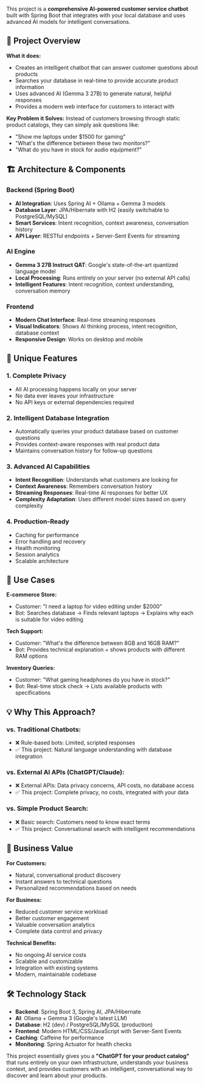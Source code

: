 This project is a **comprehensive AI-powered customer service chatbot** built with Spring Boot that integrates with your local database and uses advanced AI models for intelligent conversations.

## 🎯 **Project Overview**

**What it does:**
- Creates an intelligent chatbot that can answer customer questions about products
- Searches your database in real-time to provide accurate product information
- Uses advanced AI (Gemma 3 27B) to generate natural, helpful responses
- Provides a modern web interface for customers to interact with

**Key Problem it Solves:**
Instead of customers browsing through static product catalogs, they can simply ask questions like:
- "Show me laptops under $1500 for gaming"
- "What's the difference between these two monitors?"
- "What do you have in stock for audio equipment?"

## 🏗️ **Architecture & Components**

### **Backend (Spring Boot)**
- **AI Integration**: Uses Spring AI + Ollama + Gemma 3 models
- **Database Layer**: JPA/Hibernate with H2 (easily switchable to PostgreSQL/MySQL)
- **Smart Services**: Intent recognition, context awareness, conversation history
- **API Layer**: RESTful endpoints + Server-Sent Events for streaming

### **AI Engine**
- **Gemma 3 27B Instruct QAT**: Google's state-of-the-art quantized language model
- **Local Processing**: Runs entirely on your server (no external API calls)
- **Intelligent Features**: Intent recognition, context understanding, conversation memory

### **Frontend**
- **Modern Chat Interface**: Real-time streaming responses
- **Visual Indicators**: Shows AI thinking process, intent recognition, database context
- **Responsive Design**: Works on desktop and mobile

## 🌟 **Unique Features**

### **1. Complete Privacy**
- All AI processing happens locally on your server
- No data ever leaves your infrastructure
- No API keys or external dependencies required

### **2. Intelligent Database Integration**
- Automatically queries your product database based on customer questions
- Provides context-aware responses with real product data
- Maintains conversation history for follow-up questions

### **3. Advanced AI Capabilities**
- **Intent Recognition**: Understands what customers are looking for
- **Context Awareness**: Remembers conversation history
- **Streaming Responses**: Real-time AI responses for better UX
- **Complexity Adaptation**: Uses different model sizes based on query complexity

### **4. Production-Ready**
- Caching for performance
- Error handling and recovery
- Health monitoring
- Session analytics
- Scalable architecture

## 🎯 **Use Cases**

**E-commerce Store:**
- Customer: "I need a laptop for video editing under $2000"
- Bot: Searches database → Finds relevant laptops → Explains why each is suitable for video editing

**Tech Support:**
- Customer: "What's the difference between 8GB and 16GB RAM?"
- Bot: Provides technical explanation + shows products with different RAM options

**Inventory Queries:**
- Customer: "What gaming headphones do you have in stock?"
- Bot: Real-time stock check → Lists available products with specifications

## 💡 **Why This Approach?**

### **vs. Traditional Chatbots:**
- ❌ Rule-based bots: Limited, scripted responses
- ✅ This project: Natural language understanding with database integration

### **vs. External AI APIs (ChatGPT/Claude):**
- ❌ External APIs: Data privacy concerns, API costs, no database access
- ✅ This project: Complete privacy, no costs, integrated with your data

### **vs. Simple Product Search:**
- ❌ Basic search: Customers need to know exact terms
- ✅ This project: Conversational search with intelligent recommendations

## 🚀 **Business Value**

**For Customers:**
- Natural, conversational product discovery
- Instant answers to technical questions
- Personalized recommendations based on needs

**For Business:**
- Reduced customer service workload
- Better customer engagement
- Valuable conversation analytics
- Complete data control and privacy

**Technical Benefits:**
- No ongoing AI service costs
- Scalable and customizable
- Integration with existing systems
- Modern, maintainable codebase

## 🛠️ **Technology Stack**

- **Backend**: Spring Boot 3, Spring AI, JPA/Hibernate
- **AI**: Ollama + Gemma 3 (Google's latest LLM)
- **Database**: H2 (dev) / PostgreSQL/MySQL (production)
- **Frontend**: Modern HTML/CSS/JavaScript with Server-Sent Events
- **Caching**: Caffeine for performance
- **Monitoring**: Spring Actuator for health checks

This project essentially gives you a **"ChatGPT for your product catalog"** that runs entirely on your own infrastructure, understands your business context, and provides customers with an intelligent, conversational way to discover and learn about your products.